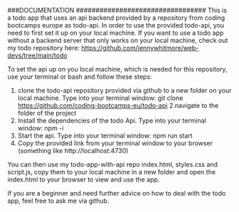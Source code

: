 ###DOCUMENTATION
#################################
This is a todo app that uses an api backend provided by a repository from coding bootcamps europe as todo-api. In order to use the provided todo-api, you need to first set it up on your local machine. If you want to use a todo app without a backend server that only works on your local machine, check out my todo repository here: https://github.com/jennywhitmore/web-devs/tree/main/todo

To set the api up on you local machine, which is needed for this repository, use your terminal or bash and follow these steps:

1. clone the todo-api repository provided via github to a new folder on your local machine. Type into your terminal window:
   git clone https://github.com/coding-bootcamps-eu/todo-api
   2.navigate to the folder of the project
2. Install the dependencies of the todo Api. Type into your terminal window: npm -i
3. Start the api. Type into your terminal window: npm run start
4. Copy the provided link from your terminal window to your browser (something like http://localhost:4730)

You can then use my todo-app-with-api repo index.html, styles.css and script.js, copy them to your local machine in a new folder and open the index.html to your browser to view and use the app.

If you are a beginner and need further advice on how to deal with the todo app, feel free to ask me via github.
